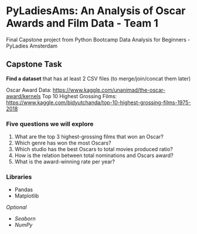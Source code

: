 # PyLadiesAms: An Analysis of Oscar Awards and Film Data - Team 1
Final Capstone project from Python Bootcamp Data Analysis for Beginners - PyLadies Amsterdam

## Capstone Task ##

**Find a dataset** that has at least 2 CSV files (to merge/join/concat them later)

Oscar Award Data: https://www.kaggle.com/unanimad/the-oscar-award/kernels Top 10 Highest Grossing Films: https://www.kaggle.com/bidyutchanda/top-10-highest-grossing-films-1975-2018

### Five questions we will explore ###
1. What are the top 3 highest-grossing films that won an Oscar?
2. Which genre has won the most Oscars?
3. Which studio has the best Oscars to total movies produced ratio?
4. How is the relation between total nominations and Oscars award?
5. What is the award-winning rate per year?

### Libraries ###

* Pandas
* Matplotlib

_Optional_
* _Seaborn_
* _NumPy_
